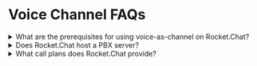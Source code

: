 # Voice Channel FAQs

<details>

<summary>What are the prerequisites for using voice-as-channel on Rocket.Chat?</summary>

For using VoIP on your Rocket.Chat instance you need:

* WebRTC-based browser (Chrome/FF/Safari/Chromium-based edge)
* A PBX server (We used **Asterisk** Version 16.19.0 (With PJSIP stack))
* SIP trunk provider.

****

</details>

<details>

<summary>Does Rocket.Chat host a PBX server?</summary>

No. Rocket.Chat does not host any PBX server. It's up to you to get your own PBX server.

</details>

<details>

<summary>What call plans does Rocket.Chat provide?</summary>

Rocket.Chat does not provide any call plans. You have to get them from your PBX provider.

</details>
